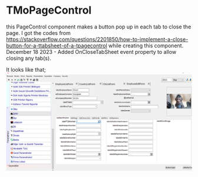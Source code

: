 # TMoPageControl
this PageControl component makes a button pop up in each tab to close the page. 
I got the codes from https://stackoverflow.com/questions/2201850/how-to-implement-a-close-button-for-a-ttabsheet-of-a-tpagecontrol while creating this component.
December 18 2023 - Added OnCloseTabSheet event property to allow closing any tab(s).


It looks like that;
![It looks like that](https://raw.githubusercontent.com/mozpinar/TMoPageControl/main/Screenshot%20(255).png)
